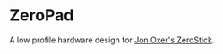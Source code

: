 # ZeroPad

A low profile hardware design for [Jon Oxer's ZeroStick](https://github.com/SuperHouse/ZEROSTICK).
